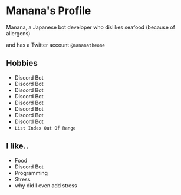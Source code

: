 # Manana's Profile
Manana, a Japanese bot developer who dislikes seafood (because of allergens)

and has a Twitter account `@mananatheone` 

## Hobbies
- Discord Bot
- Discord Bot
- Discord Bot
- Discord Bot
- Discord Bot
- Discord Bot
- Discord Bot
- Discord Bot
- `List Index Out Of Range`

## I like..
- Food
- Discord Bot
- Programming
- Stress
- why did I even add stress
